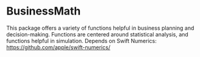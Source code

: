 # BusinessMath

This package offers a variety of functions helpful in business planning and decision-making. Functions are centered around statistical analysis, and functions helpful in simulation.
Depends on Swift Numerics: https://github.com/apple/swift-numerics/
